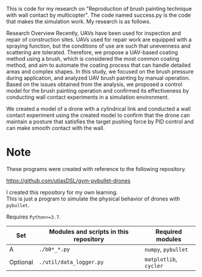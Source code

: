 This is code for my research on "Reproduction of brush painting technique with wall contact by multicopter".
The code named success.py is the code that makes the simulation work.
My research is as follows.

Research Overview
Recently, UAVs have been used for inspection and repair of construction sites. UAVs used for repair work are equipped with a spraying function, but the conditions of use are such that unevenness and scattering are tolerated. Therefore, we propose a UAV-based coating method using a brush, which is considered the most common coating method, and aim to automate the coating process that can handle detailed areas and complex shapes. In this study, we focused on the brush pressure during application, and analyzed UAV brush painting by manual operation. Based on the issues obtained from the analysis, we proposed a control model for the brush painting operation and confirmed its effectiveness by conducting wall contact experiments in a simulation environment.

We created a model of a drone with a cylindrical link and conducted a wall contact experiment using the created model to confirm that the drone can maintain a posture that satisfies the target pushing force by PID control and can make smooth contact with the wall.


# Note

These programs were created with reference to the following repository.

https://github.com/utiasDSL/gym-pybullet-drones

I created this repository for my own learning.  
This is just a program to simulate the physical behavior of drones with `pybullet`.


Requires `Python>=3.7`.


| Set |  Modules and scripts in this repository | Required modules  |
| --- | ----------------- | ----------------- |
| A | `./b0*_*.py` | `numpy`, `pybullet` |
| Optional | `./util/data_logger.py` | `matplotlib`, `cycler` |

